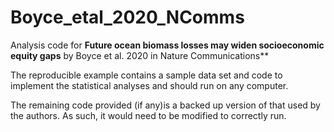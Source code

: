 # Boyce_etal_2020_NComms
Analysis code for **Future ocean biomass losses may widen socioeconomic equity gaps** by Boyce et al. 2020 in Nature Communications**
 
The reproducible example contains a sample data set and code to implement the statistical analyses and should run on any computer. 

The remaining code provided (if any)is a backed up version of that used by the authors. As such, it would need to be modified to correctly run.
